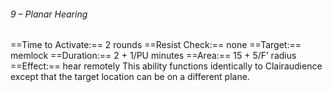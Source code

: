###### 9 – Planar Hearing
==Time to Activate:== 2 rounds
==Resist Check:== none
==Target:== memlock
==Duration:== 2 + 1/PU minutes
==Area:== 15 + 5/F’ radius
==Effect:== hear remotely
This ability functions identically to Clairaudience except that the target location can be on a different plane.
